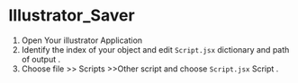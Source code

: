 # Illustrator_Saver
1. Open Your illustrator Application
2. Identify the index of your object and edit ``Script.jsx`` dictionary and path of output .  
3. Choose file >> Scripts >>Other script and choose ``Script.jsx`` Script .
